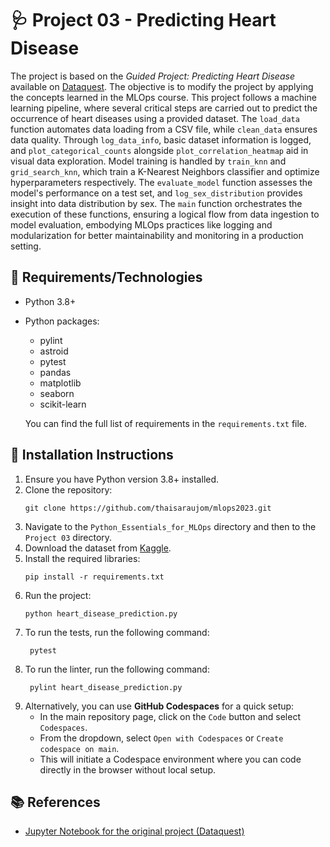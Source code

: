 # 🩺 Project 03 - Predicting Heart Disease
The project is based on the _Guided Project: Predicting Heart Disease_ available on [Dataquest](https://app.dataquest.io/). The objective is to modify the project by applying the concepts learned in the MLOps course. This project follows a machine learning pipeline, where several critical steps are carried out to predict the occurrence of heart diseases using a provided dataset. The `load_data` function automates data loading from a CSV file, while `clean_data` ensures data quality. Through `log_data_info`, basic dataset information is logged, and `plot_categorical_counts` alongside `plot_correlation_heatmap` aid in visual data exploration. Model training is handled by `train_knn` and `grid_search_knn`, which train a K-Nearest Neighbors classifier and optimize hyperparameters respectively. The `evaluate_model` function assesses the model's performance on a test set, and `log_sex_distribution` provides insight into data distribution by sex. The `main` function orchestrates the execution of these functions, ensuring a logical flow from data ingestion to model evaluation, embodying MLOps practices like logging and modularization for better maintainability and monitoring in a production setting.

## 🔧 Requirements/Technologies
- Python 3.8+
- Python packages: 
   - pylint
   - astroid
   - pytest
   - pandas
   - matplotlib
   - seaborn
   - scikit-learn
 
   You can find the full list of requirements in the `requirements.txt` file.

## 🚀 Installation Instructions
1. Ensure you have Python version 3.8+ installed.
2. Clone the repository: 
   ```
   git clone https://github.com/thaisaraujom/mlops2023.git
   ```
3. Navigate to the `Python_Essentials_for_MLOps` directory and then to the `Project 03` directory.
4. Download the dataset from [Kaggle](https://www.kaggle.com/datasets/fedesoriano/heart-failure-prediction/).
5. Install the required libraries: 
   ```
   pip install -r requirements.txt
   ``` 
6. Run the project:
   ```
   python heart_disease_prediction.py
   ```
7. To run the tests, run the following command:
   ```
    pytest 
   ```
8. To run the linter, run the following command:
   ```
    pylint heart_disease_prediction.py
   ```
9. Alternatively, you can use **GitHub Codespaces** for a quick setup:
   - In the main repository page, click on the `Code` button and select `Codespaces`.
   - From the dropdown, select `Open with Codespaces` or `Create codespace on main`.
   - This will initiate a Codespace environment where you can code directly in the browser without local setup.

## 📚 References
- [Jupyter Notebook for the original project (Dataquest)](https://github.com/dataquestio/solutions/blob/master/Mission740Solutions.ipynb)